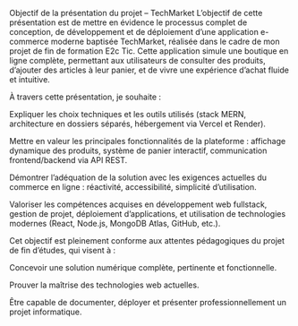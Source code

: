  Objectif de la présentation du projet – TechMarket
L’objectif de cette présentation est de mettre en évidence le processus complet de conception, de développement et de déploiement d’une application e-commerce moderne baptisée TechMarket, réalisée dans le cadre de mon projet de fin de formation E2c Tic. Cette application simule une boutique en ligne complète, permettant aux utilisateurs de consulter des produits, d’ajouter des articles à leur panier, et de vivre une expérience d’achat fluide et intuitive.

À travers cette présentation, je souhaite :

Expliquer les choix techniques et les outils utilisés (stack MERN, architecture en dossiers séparés, hébergement via Vercel et Render).

Mettre en valeur les principales fonctionnalités de la plateforme : affichage dynamique des produits, système de panier interactif, communication frontend/backend via API REST.

Démontrer l’adéquation de la solution avec les exigences actuelles du commerce en ligne : réactivité, accessibilité, simplicité d’utilisation.

Valoriser les compétences acquises en développement web fullstack, gestion de projet, déploiement d’applications, et utilisation de technologies modernes (React, Node.js, MongoDB Atlas, GitHub, etc.).

Cet objectif est pleinement conforme aux attentes pédagogiques du projet de fin d’études, qui visent à :

Concevoir une solution numérique complète, pertinente et fonctionnelle.

Prouver la maîtrise des technologies web actuelles.

Être capable de documenter, déployer et présenter professionnellement un projet informatique.